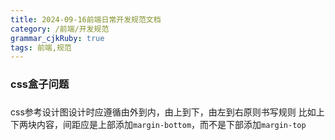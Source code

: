 ```yaml
---
title: 2024-09-16前端日常开发规范文档
category: /前端/开发规范
grammar_cjkRuby: true
tags: 前端,规范
---
```

### css盒子问题

### 
css参考设计图设计时应遵循由外到内，由上到下，由左到右原则书写规则
比如上下两块内容，间距应是上部添加`margin-bottom`，而不是下部添加`margin-top`
